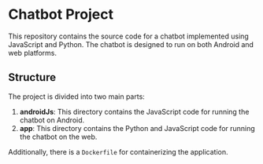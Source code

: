 # Chatbot Project

This repository contains the source code for a chatbot implemented using JavaScript and Python. The chatbot is designed to run on both Android and web platforms.

## Structure

The project is divided into two main parts:

1. **androidJs**: This directory contains the JavaScript code for running the chatbot on Android.
2. **app**: This directory contains the Python and JavaScript code for running the chatbot on the web.

Additionally, there is a `Dockerfile` for containerizing the application.
